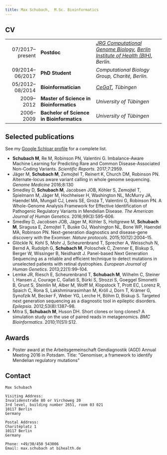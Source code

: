 ```yaml
---
title: Max Schubach,  M.Sc. Bioinformatics
---
```

## CV

|  | |    |
|----------------:|:------------|:---|
|07/2017–present|__Postdoc__| *[JRG Computational Genome Biology](https://www.bihealth.org/en/research/junior-groups/martin-kircher/), [Berlin Institute of Health (BIH)](https://www.bihealth.org), Berlin.* |
|09/2014–06/2017|__PhD Student__| *Computational Biology Group, Charité, Berlin.* |
|05/2012–08/2014|__Bioinformatician__|*[CeGaT](http://cegat.de), Tübingen*|
|2009–2012      |__Master of Science in Bioinformatics__|*University of Tübingen*|
|2006–2009      |__Bachelor of Science in Bioinformatics__|*University of Tübingen*|

## Selected publications

See my [Google Schloar profile](https://scholar.google.de/citations?user=rIsf3wMAAAAJ) for a complete list.

* __Schubach M__, Re M, Robinson PN, Valentini G. Imbalance-Aware Machine Learning for Predicting Rare and Common Disease-Associated Non-Coding Variants. *Scientific Reports*. 2017;7:2959.
* Jäger M, __Schubach M__, Zemojtel T, Reinert K, Church DM, Robinson PN. Alternate-locus aware variant calling in whole genome sequencing. *Genome Medicine* 2016;8:130 
* Smedley D, __Schubach M__, Jacobsen JOB, Köhler S, Zemojtel T, Spielmann M, Jäger M, Hochheiser H, Washington NL, McMurry JA, Haendel MA, Mungall CJ, Lewis SE, Groza T, Valentini G, Robinson PN. A Whole-Genome Analysis Framework for Effective Identification of Pathogenic Regulatory Variants in Mendelian Disease. *The American Journal of Human Genetics*. 2016;99(3):595-606.
* Smedley D, Jacobsen JOB, Jäger M, Köhler S, Holtgrewe M, __Schubach M__, Siragusa E, Zemojtel T, Buske OJ, Washington NL, Bone WP, Haendel MA, Robinson PN. Next-generation diagnostics and disease-gene discovery with the Exomiser. *Nature protocols*. 2015;10(12):2004–15.
* Glöckle N, Kohl S, Mohr J, Scheurenbrand T, Sprecher A, Weisschuh N, Bernd A, Rudolph G, __Schubach M__, Poloschek C, Zrenner E, Biskup S, Berger W, Wissinger B, Neidhardt J. Panel-based Next Generation Sequencing as a reliable and efficient technique to detect mutations in unselected patients with retinal dystrophies. *European Journal of Human Genetics*. 2013;22(1):99–104.
* Lemke JR, Riesch E, Scheurenbrand T, __Schubach M__, Wilhelm C, Steiner I, Hansen J, Courage C, Gallati S, Bürki S, Strozzi S, Goeggel Simonetti B, Grunt S, Steinlin M, Alber M, Wolff M, Klopstock T, Prott EC, Lorenz R, Spaich C, Rona S, Lakshminarasimhan M, Kröll J, Dorn T, Krämer G, Synofzik M, Becker F, Weber YG, Lerche H, Böhm D, Biskup S. Targeted next generation sequencing as a diagnostic tool in epileptic disorders. *Epilepsia*. 2012;53(8):1387–98.
*  Mitra S, __Schubach M__, Huson DH. Short clones or long clones? A simulation study on the use of paired reads in metagenomics. *BMC Bioinformatics*. 2010;11(S1):S12.

## Awards

* Poster award at the Arbeitsgemeinschaft Gendiagnostik (AGD) Annual Meeting 2016 in Potsdam. Title: "Genomiser, a framework to identify Mendelian regulatory mutations"

## Contact

    Max Schubach
    
    Visiting Address:
    Invalidenstraße 80 or Virchoweg 20
    3rd level, building number 2651, room 03 021
    10117 Berlin
    Germany

    Postal Address:
    Charitéplatz 1
    10117 Berlin
    Germany

    Phone: +49/30/450 543006
    Email: max.schubach at bihealth.de
